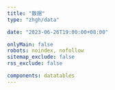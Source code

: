 ```yaml
---
title: "数据"
type: "zhgh/data"

date: "2023-06-26T19:00:00+08:00"

onlyMain: false
robots: noindex, nofollow
sitemap_exclude: false
rss_exclude: false

components: datatables
---
```

